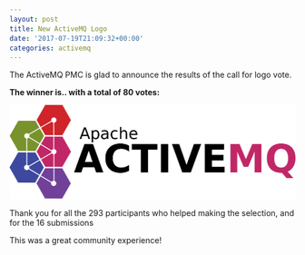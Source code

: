 ```yaml
---
layout: post
title: New ActiveMQ Logo
date: '2017-07-19T21:09:32+00:00'
categories: activemq
---
```

<p>The ActiveMQ PMC is glad to announce the results of the call for logo vote.</p>
<p><b>The winner is.. with a total of 80 votes:</b></p>
<div><img src="https://github.com/apache/activemq/raw/master/docs/img/logo-1024.png" alt="Smiley face" height="165" width="512"></div>
<P>Thank you for all the 293 participants who helped making the selection, and for the 16 submissions</p>
<p>This was a great community experience!</p>
